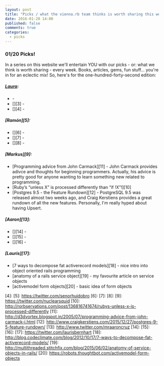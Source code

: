 ```yaml
---
layout: post
title: "Picks / what the vienna.rb team thinks is worth sharing this week"
date: 2016-01-20 14:00
published: false
comments: true
categories:
  - picks
---
```


### 01/20 Picks!

In a series on this website we'll entertain YOU with our picks - or: what we think is worth sharing - every week.
Books, articles, gems, fun stuff... you're in for an eclectic mix! So, here's for the one-hundred-forty-second edition:

##### [Laura][1]:
- [][2] - 
- [][3] - 
- [][4] - 

##### [Ramón][5]:
- [][6] - 
- [][7] - 
- [][8] - 

##### [Markus][9]:
- [Programming advice from John Carmack][11] - John Carmack provides adivce and thoughts for beginning programmers. Actually, his advice is pretty good for anyone wanting to learn something new related to programming.
- [Ruby’s “unless X” is processed differently than “if !X”!][10]
- [Postgres 9.5 - the Feature Rundown][12] - PostgreSQL 9.5 was released almost two weeks ago, and Craig Kerstiens provides a great rundown of all the new features. Personally, I'm really hyped about having Upsert.

##### [Aaron][13]:
- [][14] - 
- [][15] - 
- [][16] - 

##### [Lauris][17]:
- [7 ways to decompose fat activerecord models][18] - nice intro into object oriented rails programming
- [anatomy of a rails service object][19] - my favourite article on service objects 
- [activemodel form objects][20] - basic idea of form objects 

[1]: http://www.twitter.com/alicetragedy
[2]: 
[3]: 
[4]: 
[5]: https://twitter.com/senorhuidobro
[6]:
[7]:
[8]:
[9]: https://twitter.com/nuclearsquid
[10]: http://rorbservations.com/post/136816741674/rubys-unless-x-is-processed-differently
[11]: http://d3dvortex.blogspot.in/2005/07/programming-advice-from-john-carmack-i.html
[12]: http://www.craigkerstiens.com/2015/12/27/postgres-9-5-feature-rundown/
[13]: http://www.twitter.com/mraaroncruz
[14]: 
[15]: 
[16]: 
[17]: https://twitter.com/laurisbernhart
[18]: http://blog.codeclimate.com/blog/2012/10/17/7-ways-to-decompose-fat-activerecord-models/
[19]: http://multithreaded.stitchfix.com/blog/2015/06/02/anatomy-of-service-objects-in-rails/
[20]: https://robots.thoughtbot.com/activemodel-form-objects

